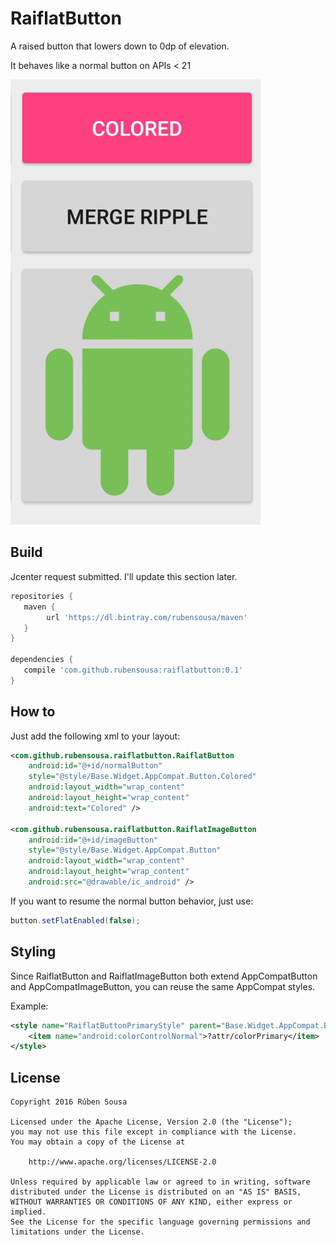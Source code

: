# RaiflatButton

A raised button that lowers down to 0dp of elevation.

It behaves like a normal button on APIs < 21

<img src="screens/demo.gif" width="400">

## Build

Jcenter request submitted. I'll update this section later.

```groovy
repositories {
   maven {
        url 'https://dl.bintray.com/rubensousa/maven'
   }
}

dependencies {
   compile 'com.github.rubensousa:raiflatbutton:0.1'
}
```

## How to

Just add the following xml to your layout:

```xml
<com.github.rubensousa.raiflatbutton.RaiflatButton
    android:id="@+id/normalButton"
    style="@style/Base.Widget.AppCompat.Button.Colored"
    android:layout_width="wrap_content"
    android:layout_height="wrap_content"
    android:text="Colored" />
    
<com.github.rubensousa.raiflatbutton.RaiflatImageButton
    android:id="@+id/imageButton"
    style="@style/Base.Widget.AppCompat.Button"
    android:layout_width="wrap_content"
    android:layout_height="wrap_content"
    android:src="@drawable/ic_android" />
```

If you want to resume the normal button behavior, just use:

```java
button.setFlatEnabled(false);
```

## Styling

Since RaiflatButton and RaiflatImageButton both extend AppCompatButton and AppCompatImageButton, you can reuse the same AppCompat styles.

Example:

```xml
<style name="RaiflatButtonPrimaryStyle" parent="Base.Widget.AppCompat.Button.Colored">
    <item name="android:colorControlNormal">?attr/colorPrimary</item>
</style>
```

## License

    Copyright 2016 Rúben Sousa
    
    Licensed under the Apache License, Version 2.0 (the "License");
    you may not use this file except in compliance with the License.
    You may obtain a copy of the License at
    
        http://www.apache.org/licenses/LICENSE-2.0
    
    Unless required by applicable law or agreed to in writing, software
    distributed under the License is distributed on an "AS IS" BASIS,
    WITHOUT WARRANTIES OR CONDITIONS OF ANY KIND, either express or implied.
    See the License for the specific language governing permissions and
    limitations under the License.

